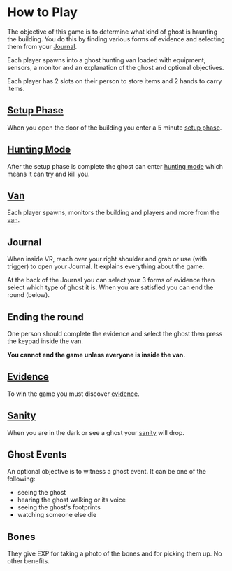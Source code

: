 # How to Play

The objective of this game is to determine what kind of ghost is haunting the building. You do this by finding various forms of evidence and selecting them from your [Journal](#journal).

Each player spawns into a ghost hunting van loaded with equipment, sensors, a monitor and an explanation of the ghost and optional objectives.

Each player has 2 slots on their person to store items and 2 hands to carry items.

## [Setup Phase](./setup-phase)

When you open the door of the building you enter a 5 minute [setup phase](./setup-phase).

## [Hunting Mode](./hunting-mode)

After the setup phase is complete the ghost can enter [hunting mode](./hunting-mode) which means it can try and kill you.

## [Van](./van)

Each player spawns, monitors the building and players and more from the [van](./van).

## Journal

When inside VR, reach over your right shoulder and grab or use (with trigger) to open your Journal. It explains everything about the game.

At the back of the Journal you can select your 3 forms of evidence then select which type of ghost it is. When you are satisfied you can end the round (below).

## Ending the round

One person should complete the evidence and select the ghost then press the keypad inside the van.

**You cannot end the game unless everyone is inside the van.**

## [Evidence](/evidence)

To win the game you must discover [evidence](/evidence).

## [Sanity](./sanity)

When you are in the dark or see a ghost your [sanity](./sanity) will drop.

## Ghost Events

An optional objective is to witness a ghost event. It can be one of the following:

- seeing the ghost
- hearing the ghost walking or its voice
- seeing the ghost's footprints
- watching someone else die

## Bones

They give EXP for taking a photo of the bones and for picking them up. No other benefits.
